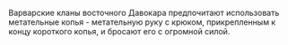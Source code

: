 Варварские кланы восточного Давокара предпочитают использовать метательные копья - метательную руку с крюком, прикрепленным к концу короткого копья, и бросают его с огромной силой.